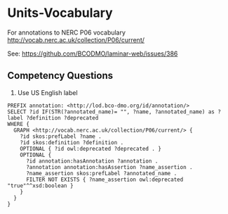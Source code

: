 # Units-Vocabulary

For annotations to NERC P06 vocabulary
http://vocab.nerc.ac.uk/collection/P06/current/

See: https://github.com/BCODMO/laminar-web/issues/386

## Competency Questions

1. Use US English label

```
PREFIX annotation: <http://lod.bco-dmo.org/id/annotation/>
SELECT ?id IF(STR(?annotated_name)= "", ?name, ?annotated_name) as ?label ?definition ?deprecated
WHERE {
  GRAPH <http://vocab.nerc.ac.uk/collection/P06/current/> {
    ?id skos:prefLabel ?name .
    ?id skos:definition ?definition .
    OPTIONAL { ?id owl:deprecated ?deprecated . }
    OPTIONAL { 
      ?id annotation:hasAnnotation ?annotation . 
      ?annotation annotation:hasAssertion ?name_assertion .
      ?name_assertion skos:prefLabel ?annotated_name .
      FILTER NOT EXISTS { ?name_assertion owl:deprecated "true"^^xsd:boolean }
    }
  }
}
```
